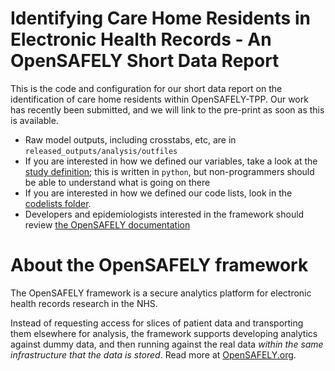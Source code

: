 # Identifying Care Home Residents in Electronic Health Records - An OpenSAFELY Short Data Report

This is the code and configuration for our short data report on the identification of care home residents within OpenSAFELY-TPP.
Our work has recently been submitted, and we will link to the pre-print as soon as this is available. 

* Raw model outputs, including crosstabs, etc, are in `released_outputs/analysis/outfiles`
* If you are interested in how we defined our variables, take a look at the [study definition](analysis/study_definition.py); this is written in `python`, but non-programmers should be able to understand what is going on there
* If you are interested in how we defined our code lists, look in the [codelists folder](./codelists/).
* Developers and epidemiologists interested in the framework should review [the OpenSAFELY documentation](https://docs.opensafely.org)

# About the OpenSAFELY framework

The OpenSAFELY framework is a secure analytics platform for
electronic health records research in the NHS.

Instead of requesting access for slices of patient data and
transporting them elsewhere for analysis, the framework supports
developing analytics against dummy data, and then running against the
real data *within the same infrastructure that the data is stored*.
Read more at [OpenSAFELY.org](https://opensafely.org).
